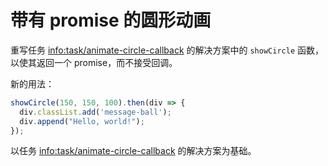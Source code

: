 
# 带有 promise 的圆形动画

重写任务 <info:task/animate-circle-callback> 的解决方案中的 `showCircle` 函数，以使其返回一个 promise，而不接受回调。

新的用法：

```js
showCircle(150, 150, 100).then(div => {
  div.classList.add('message-ball');
  div.append("Hello, world!");
});
```

以任务 <info:task/animate-circle-callback> 的解决方案为基础。
